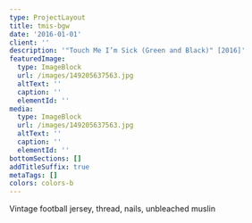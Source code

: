 ```yaml
---
type: ProjectLayout
title: tmis-bgw
date: '2016-01-01'
client: ''
description: '"Touch Me I’m Sick (Green and Black)" [2016]'
featuredImage:
  type: ImageBlock
  url: /images/149205637563.jpg
  altText: ''
  caption: ''
  elementId: ''
media:
  type: ImageBlock
  url: /images/149205637563.jpg
  altText: ''
  caption: ''
  elementId: ''
bottomSections: []
addTitleSuffix: true
metaTags: []
colors: colors-b
---
```

Vintage football jersey, thread, nails, unbleached muslin
